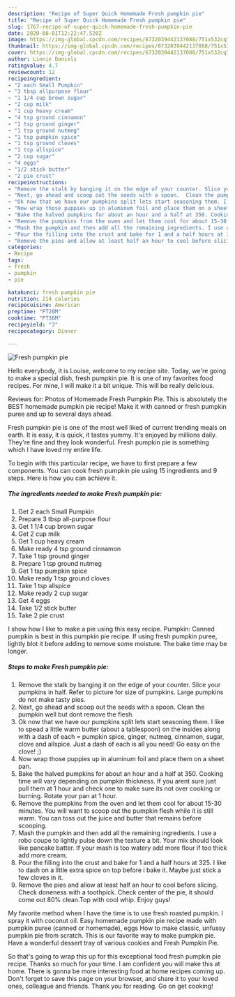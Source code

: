 ```yaml
---
description: "Recipe of Super Quick Homemade Fresh pumpkin pie"
title: "Recipe of Super Quick Homemade Fresh pumpkin pie"
slug: 1767-recipe-of-super-quick-homemade-fresh-pumpkin-pie
date: 2020-08-01T12:22:47.520Z
image: https://img-global.cpcdn.com/recipes/6732039442137088/751x532cq70/fresh-pumpkin-pie-recipe-main-photo.jpg
thumbnail: https://img-global.cpcdn.com/recipes/6732039442137088/751x532cq70/fresh-pumpkin-pie-recipe-main-photo.jpg
cover: https://img-global.cpcdn.com/recipes/6732039442137088/751x532cq70/fresh-pumpkin-pie-recipe-main-photo.jpg
author: Linnie Daniels
ratingvalue: 4.7
reviewcount: 12
recipeingredient:
- "2 each Small Pumpkin"
- "3 tbsp allpurpose flour"
- "1 1/4 cup brown sugar"
- "2 cup milk"
- "1 cup heavy cream"
- "4 tsp ground cinnamon"
- "1 tsp ground ginger"
- "1 tsp ground nutmeg"
- "1 tsp pumpkin spice"
- "1 tsp ground cloves"
- "1 tsp allspice"
- "2 cup sugar"
- "4 eggs"
- "1/2 stick butter"
- "2 pie crust"
recipeinstructions:
- "Remove the stalk by banging it on the edge of your counter. Slice your pumpkins in half. Refer to picture for size of pumpkins. Large pumpkins do not make tasty pies."
- "Next, go ahead and scoop out the seeds with a spoon.  Clean the pumpkin well but dont remove the flesh."
- "Ok now that we have our pumpkins split lets start seasoning them. I like to spead a little warm butter (about a tablespoon) on the insides along with a dash of each = pumpkin spice, ginger, nutmeg, cinnamon, sugar, clove and allspice. Just a dash of each is all you need! Go easy on the clove! ;)"
- "Now wrap those puppies up in aluminum foil and place them on a sheet pan."
- "Bake the halved pumpkins for about an hour and a half at 350. Cooking time will vary depending on pumpkin thickness. If you arent sure just pull them at 1 hour and check one to make sure its not over cooking or burning. Rotate your pan at 1 hour."
- "Remove the pumpkins from the oven and let them cool for about 15-30 minutes. You will want to scoop out the pumpkin flesh while it is still warm. You can toss out the juice and butter that remains before scooping."
- "Mash the pumpkin and then add all the remaining ingredients. I use a robo coupe to lightly pulse down the texture a bit. Your mix should look like pancake batter. If your mash is too watery add more flour if too thick add more cream."
- "Pour the filling into the crust and bake for 1 and a half hours at 325. I like to dash on a little extra spice on top before i bake it. Maybe just stick a few cloves in it."
- "Remove the pies and allow at least half an hour to cool before slicing. Check doneness with a toothpick. Check center of the pie, it should come out 80% clean.Top with cool whip. Enjoy guys!"
categories:
- Recipe
tags:
- fresh
- pumpkin
- pie

katakunci: fresh pumpkin pie 
nutrition: 214 calories
recipecuisine: American
preptime: "PT20M"
cooktime: "PT36M"
recipeyield: "3"
recipecategory: Dinner

---
```



![Fresh pumpkin pie](https://img-global.cpcdn.com/recipes/6732039442137088/751x532cq70/fresh-pumpkin-pie-recipe-main-photo.jpg)

Hello everybody, it is Louise, welcome to my recipe site. Today, we're going to make a special dish, fresh pumpkin pie. It is one of my favorites food recipes. For mine, I will make it a bit unique. This will be really delicious.

Reviews for: Photos of Homemade Fresh Pumpkin Pie. This is absolutely the BEST homemade pumpkin pie recipe! Make it with canned or fresh pumpkin puree and up to several days ahead.

Fresh pumpkin pie is one of the most well liked of current trending meals on earth. It is easy, it is quick, it tastes yummy. It's enjoyed by millions daily. They're fine and they look wonderful. Fresh pumpkin pie is something which I have loved my entire life.


To begin with this particular recipe, we have to first prepare a few components. You can cook fresh pumpkin pie using 15 ingredients and 9 steps. Here is how you can achieve it.

<!--inarticleads1-->

##### The ingredients needed to make Fresh pumpkin pie:

1. Get 2 each Small Pumpkin
1. Prepare 3 tbsp all-purpose flour
1. Get 1 1/4 cup brown sugar
1. Get 2 cup milk
1. Get 1 cup heavy cream
1. Make ready 4 tsp ground cinnamon
1. Take 1 tsp ground ginger
1. Prepare 1 tsp ground nutmeg
1. Get 1 tsp pumpkin spice
1. Make ready 1 tsp ground cloves
1. Take 1 tsp allspice
1. Make ready 2 cup sugar
1. Get 4 eggs
1. Take 1/2 stick butter
1. Take 2 pie crust


I show how I like to make a pie using this easy recipe. Pumpkin: Canned pumpkin is best in this pumpkin pie recipe. If using fresh pumpkin puree, lightly blot it before adding to remove some moisture. The bake time may be longer. 

<!--inarticleads2-->

##### Steps to make Fresh pumpkin pie:

1. Remove the stalk by banging it on the edge of your counter. Slice your pumpkins in half. Refer to picture for size of pumpkins. Large pumpkins do not make tasty pies.
1. Next, go ahead and scoop out the seeds with a spoon.  Clean the pumpkin well but dont remove the flesh.
1. Ok now that we have our pumpkins split lets start seasoning them. I like to spead a little warm butter (about a tablespoon) on the insides along with a dash of each = pumpkin spice, ginger, nutmeg, cinnamon, sugar, clove and allspice. Just a dash of each is all you need! Go easy on the clove! ;)
1. Now wrap those puppies up in aluminum foil and place them on a sheet pan.
1. Bake the halved pumpkins for about an hour and a half at 350. Cooking time will vary depending on pumpkin thickness. If you arent sure just pull them at 1 hour and check one to make sure its not over cooking or burning. Rotate your pan at 1 hour.
1. Remove the pumpkins from the oven and let them cool for about 15-30 minutes. You will want to scoop out the pumpkin flesh while it is still warm. You can toss out the juice and butter that remains before scooping.
1. Mash the pumpkin and then add all the remaining ingredients. I use a robo coupe to lightly pulse down the texture a bit. Your mix should look like pancake batter. If your mash is too watery add more flour if too thick add more cream.
1. Pour the filling into the crust and bake for 1 and a half hours at 325. I like to dash on a little extra spice on top before i bake it. Maybe just stick a few cloves in it.
1. Remove the pies and allow at least half an hour to cool before slicing. Check doneness with a toothpick. Check center of the pie, it should come out 80% clean.Top with cool whip. Enjoy guys!


My favorite method when I have the time is to use fresh roasted pumpkin. I spray it with coconut oil. Easy homemade pumpkin pie recipe made with pumpkin puree (canned or homemade), eggs How to make classic, unfussy pumpkin pie from scratch. This is our favorite way to make pumpkin pie. Have a wonderful dessert tray of various cookies and Fresh Pumpkin Pie. 

So that's going to wrap this up for this exceptional food fresh pumpkin pie recipe. Thanks so much for your time. I am confident you will make this at home. There is gonna be more interesting food at home recipes coming up. Don't forget to save this page on your browser, and share it to your loved ones, colleague and friends. Thank you for reading. Go on get cooking!
